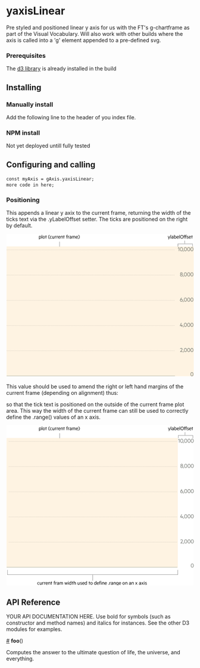 # yaxisLinear

Pre styled and positioned linear y axis for us with the FT's g-chartframe as part of the Visual Vocabulary. Will also work with other builds where the axis is called into a 'g' element appended to a pre-defined svg.

### Prerequisites
The [d3 library](https://d3js.org/) is already installed in the build

## Installing
### Manually install

Add the following line to the header of you index file.

### NPM install
Not yet deployed untill fully tested

## Configuring and calling

```
const myAxis = gAxis.yaxisLinear;
more code in here;
```
### Positioning
This appends a linear y axix to the current frame, returning the width of the ticks text via the .yLabelOffset setter. The ticks are positioned on the right by default.

![alt tag](https://github.com/ft-interactive/g-yaxislinear/blob/master/images/initialPlot.png)

This value should be used to amend the right or left hand margins of the current frame (depending on alignment) thus:

so that the tick text is positioned on the outside of the current frame plot area. This way the width of the current frame can still be used to correctly define the .range() values of an x axis.

![alt tag](https://github.com/ft-interactive/g-yaxislinear/blob/master/images/amendedPlot.png)



## API Reference

YOUR API DOCUMENTATION HERE. Use bold for symbols (such as constructor and method names) and italics for instances. See the other D3 modules for examples.

<a href="#foo" name="foo">#</a> <b>foo</b>()

Computes the answer to the ultimate question of life, the universe, and everything.
